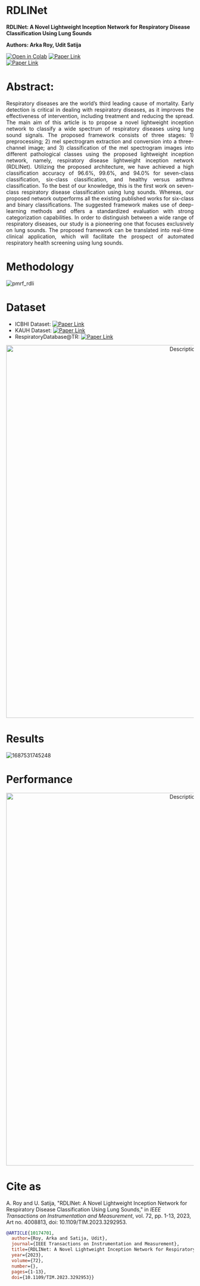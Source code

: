 # RDLINet

**RDLINet: A Novel Lightweight Inception Network for Respiratory Disease Classification Using Lung Sounds**

**Authors: Arka Roy, Udit Satija** 

[![Open in Colab](https://colab.research.google.com/assets/colab-badge.svg)](https://colab.research.google.com/github/rsarka34/RDLINet/blob/main/model/RDLINet.ipynb)
[![Paper Link](https://img.shields.io/badge/Paper%20Link-IEEE%20Xplore-green)](https://ieeexplore.ieee.org/document/10174701)  
[![Paper Link](https://img.shields.io/badge/Preprint-Tech%20Rixv-red)](https://www.techrxiv.org/doi/full/10.36227/techrxiv.21732272.v1) 

# Abstract:
<p align="justify">
Respiratory diseases are the world’s third leading cause of mortality. Early detection is critical in dealing with respiratory diseases, as it improves the effectiveness of intervention, including treatment and reducing the spread. The main aim of this article is to propose a novel lightweight inception network to classify a wide spectrum of respiratory diseases using lung sound signals. The proposed framework consists of three stages: 1) preprocessing; 2) mel spectrogram extraction and conversion into a three-channel image; and 3) classification of the mel spectrogram images into different pathological classes using the proposed lightweight inception network, namely, respiratory disease lightweight inception network (RDLINet). Utilizing the proposed architecture, we have achieved a high classification accuracy of 96.6%, 99.6%, and 94.0% for seven-class classification, six-class classification, and healthy versus asthma classification. To the best of our knowledge, this is the first work on seven-class respiratory disease classification using lung sounds. Whereas, our proposed network outperforms all the existing published works for six-class and binary classifications. The suggested framework makes use of deep-learning methods and offers a standardized evaluation with strong categorization capabilities. In order to distinguish between a wide range of respiratory diseases, our study is a pioneering one that focuses exclusively on lung sounds. The proposed framework can be translated into real-time clinical application, which will facilitate the prospect of automated respiratory health screening using lung sounds.
</p>

# Methodology
![pmrf_rdli](https://github.com/rsarka34/RDLINet/assets/89518952/27be38d1-0df6-4c17-83a4-a2462089e4a8)

# Dataset
- ICBHI Dataset: [![Paper Link](https://img.shields.io/badge/ICBHI%20Data-BHI%20Challenge-green)](https://bhichallenge.med.auth.gr/ICBHI_2017_Challenge)
- KAUH Dataset: [![Paper Link](https://img.shields.io/badge/KAUH%20Data-Mendeley%20Data-red)](https://data.mendeley.com/datasets/jwyy9np4gv/3)
- RespiratoryDatabase@TR: [![Paper Link](https://img.shields.io/badge/RD%20@TR-Mendeley%20Data-red)](https://data.mendeley.com/datasets/p9z4h98s6j/1)

<p align="center">
  <img src="https://github.com/user-attachments/assets/4c6b942a-49fa-4d95-b339-76752d282082" alt="Description of image" width="1000"/>
</p>

# Results
![1687531745248](https://github.com/rsarka34/RDLINet/assets/89518952/a05cc3e7-555f-47d7-b87e-2bdec9b1b054)

# Performance
<p align="center">
  <img src="https://github.com/user-attachments/assets/393c104c-e035-4349-8c7e-55d3b6f95e48" alt="Description of image" width="1000"/>
</p>

# Cite as
A. Roy and U. Satija, "RDLINet: A Novel Lightweight Inception Network for Respiratory Disease Classification Using Lung Sounds," in *IEEE Transactions on Instrumentation and Measurement*, vol. 72, pp. 1-13, 2023, Art no. 4008813, doi: 10.1109/TIM.2023.3292953. 

```bibtex
@ARTICLE{10174701,
  author={Roy, Arka and Satija, Udit},
  journal={IEEE Transactions on Instrumentation and Measurement},
  title={RDLINet: A Novel Lightweight Inception Network for Respiratory Disease Classification Using Lung Sounds},
  year={2023},
  volume={72},
  number={},
  pages={1-13},
  doi={10.1109/TIM.2023.3292953}}
